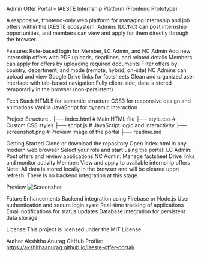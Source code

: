 Admin Offer Portal – IAESTE Internship Platform (Frontend Prototype)

A responsive, frontend-only web platform for managing internship and job offers within the IAESTE ecosystem.
Admins (LC/NC) can post internship opportunities, and members can view and apply for them directly through the browser.

Features
   Role-based login for Member, LC Admin, and NC Admin
   Add new internship offers with PDF uploads, deadlines, and related details
   Members can apply for offers by uploading required documents
   Filter offers by country, department, and mode (remote, hybrid, on-site)
   NC Admins can upload and view Google Drive links for factsheets
   Clean and organized user interface with tab-based navigation
   Fully client-side; data is stored temporarily in the browser (non-persistent)

Tech Stack
   HTML5 for semantic structure
   CSS3 for responsive design and animations
   Vanilla JavaScript for dynamic interaction

Project Structure
.
├── index.html        # Main HTML file
├── style.css         # Custom CSS styles
├── script.js         # JavaScript logic and interactivity
├── screenshot.png    # Preview image of the portal
├── readme.md


Getting Started
   Clone or download the repository
   Open index.html in any modern web browser
   Select your role and start using the portal:
         LC Admin: Post offers and review applications
         NC Admin: Manage factsheet Drive links and monitor activity
         Member: View and apply to available internship offers
   Note: All data is stored locally in the browser and will be cleared upon refresh. There is no backend integration at this stage.


Preview
![Screenshot](https://github.com/user-attachments/assets/ac56618d-2403-4f80-a1f6-1e0362af394f)

Future Enhancements
   Backend integration using Firebase or Node.js
   User authentication and secure login syste
   Real-time tracking of applications
   Email notifications for status updates
   Database integration for persistent data storage

License
   This project is licensed under the MIT License

Author
   Akshitha Anurag
   GitHub Profile: https://akshithaanurag.github.io/iaeste-offer-portal/




